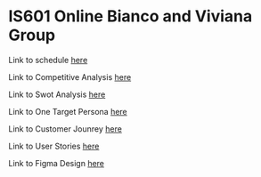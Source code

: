 # IS601 Online Bianco and Viviana Group

Link to schedule [here](schedule.md)

Link to Competitive Analysis [here](competitiveanalysis.md)

Link to Swot Analysis [here](swotanalysis.md)

Link to One Target Persona [here](targetpersona.md)

Link to Customer Jounrey [here](customerjourney.md)

Link to User Stories [here](userstories.md)

Link to Figma Design [here](https://www.figma.com/file/nQduQfEDFPN8rPW4r6REMq/IS601-FinalProject-ViBi?type=design&node-id=1%3A2&mode=design&t=GKVvaG5FJPGdhrk2-1)
